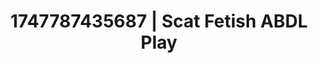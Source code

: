 ---
categories:
- Facial finish
- Sensual teasing
- Simple sex
- Latina
- MILF
image: /assets/images/1747787435687.jpg
layout: post
seo:
  description: Featured content with artistic ABDL Play, Scat Fetish. HD images available.
  keywords: ABDL Play, Scat Fetish
  og_image: /assets/images/1747787435687.jpg
  schema_type: VisualArtwork
tags:
- ABDL Play
- Scat Fetish
- '#1747787435687'
title: 1747787435687 | Scat Fetish ABDL Play
---